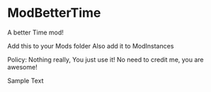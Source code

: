 # ModBetterTime
A better Time mod!

Add this to your Mods folder
Also add it to ModInstances

Policy:
Nothing really, You just use it!
No need to credit me, you are awesome!

Sample Text
